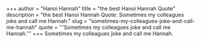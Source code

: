 +++
author = "Hanoi Hannah"
title = "the best Hanoi Hannah Quote"
description = "the best Hanoi Hannah Quote: Sometimes my colleagues joke and call me Hannah."
slug = "sometimes-my-colleagues-joke-and-call-me-hannah"
quote = '''Sometimes my colleagues joke and call me Hannah.'''
+++
Sometimes my colleagues joke and call me Hannah.
